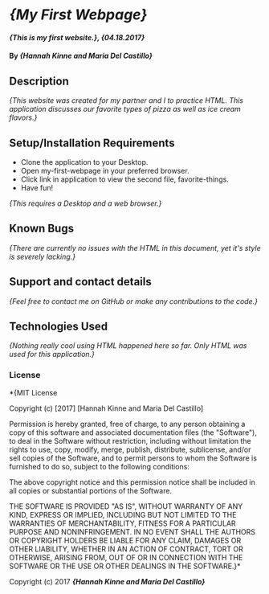 # _{My First Webpage}_

#### _{This is my first website.}, {04.18.2017}_

#### By _**{Hannah Kinne and Maria Del Castillo}**_

## Description

_{This website was created for my partner and I to practice HTML. This application discusses our favorite types of pizza as well as ice cream flavors.}_

## Setup/Installation Requirements

* Clone the application to your Desktop.
* Open my-first-webpage in your preferred browser.
* Click link in application to view the second file, favorite-things.
* Have fun!

_{This requires a Desktop and a web browser.}_

## Known Bugs

_{There are currently no issues with the HTML in this document, yet it's style is severely lacking.}_

## Support and contact details

_{Feel free to contact me on GitHub or make any contributions to the code.}_

## Technologies Used

_{Nothing really cool using HTML happened here so far. Only HTML was used for this application.}_

### License

*{MIT License

Copyright (c) [2017] [Hannah Kinne and Maria Del Castillo]

Permission is hereby granted, free of charge, to any person obtaining a copy
of this software and associated documentation files (the "Software"), to deal
in the Software without restriction, including without limitation the rights
to use, copy, modify, merge, publish, distribute, sublicense, and/or sell
copies of the Software, and to permit persons to whom the Software is
furnished to do so, subject to the following conditions:

The above copyright notice and this permission notice shall be included in all
copies or substantial portions of the Software.

THE SOFTWARE IS PROVIDED "AS IS", WITHOUT WARRANTY OF ANY KIND, EXPRESS OR
IMPLIED, INCLUDING BUT NOT LIMITED TO THE WARRANTIES OF MERCHANTABILITY,
FITNESS FOR A PARTICULAR PURPOSE AND NONINFRINGEMENT. IN NO EVENT SHALL THE
AUTHORS OR COPYRIGHT HOLDERS BE LIABLE FOR ANY CLAIM, DAMAGES OR OTHER
LIABILITY, WHETHER IN AN ACTION OF CONTRACT, TORT OR OTHERWISE, ARISING FROM,
OUT OF OR IN CONNECTION WITH THE SOFTWARE OR THE USE OR OTHER DEALINGS IN THE
SOFTWARE.}*

Copyright (c) 2017 **_{Hannah Kinne and Maria Del Castillo}_**

